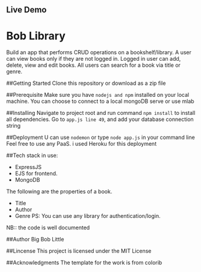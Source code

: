 ## Live Demo

# Bob Library
Build an app that performs CRUD operations on a bookshelf/library.
A user can view books only if they are not logged in.
Logged in user can add, delete, view and edit books.
All users can search for a book via title or genre.

##Getting Started
Clone this repository or download as a zip file


##Prerequisite
Make sure you have `nodejs and npm` installed on your local machine.
You can choose to connect to a local mongoDB serve or use mlab


##Installing
Navigate to project root and run command `npm install` to install all dependencies.
Go to `app.js line 49`, and add your database connection string

##Deployment
U can use `nodemon` or type `node app.js` in your command line
Feel free to use any PaaS. i used Heroku for this deployment

##Tech stack in use:
- ExpressJS
- EJS for frontend. 
- MongoDB

The following are the properties of a book.
- Title
- Author
- Genre
PS: You can use any library for authentication/login.

NB:: the code is well documented

##Author
Big Bob Little

##Lincense
This project is licensed under the MIT License

##Acknowledgments
The template for the work is from colorib

